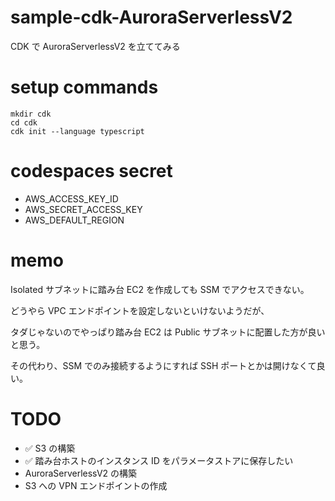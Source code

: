 # sample-cdk-AuroraServerlessV2

CDK で AuroraServerlessV2 を立ててみる

# setup commands

```
mkdir cdk
cd cdk
cdk init --language typescript
```

# codespaces secret

- AWS_ACCESS_KEY_ID
- AWS_SECRET_ACCESS_KEY
- AWS_DEFAULT_REGION

# memo

Isolated サブネットに踏み台 EC2 を作成しても SSM でアクセスできない。

どうやら VPC エンドポイントを設定しないといけないようだが、

タダじゃないのでやっぱり踏み台 EC2 は Public サブネットに配置した方が良いと思う。

その代わり、SSM でのみ接続するようにすれば SSH ポートとかは開けなくて良い。

# TODO

- ✅ S3 の構築
- ✅ 踏み台ホストのインスタンス ID をパラメータストアに保存したい
- AuroraServerlessV2 の構築
- S3 への VPN エンドポイントの作成
